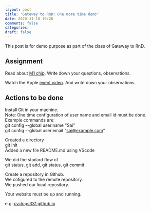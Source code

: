 ```yaml
---
layout: post
title: "Gateway to RnD: One more time demo"
date: 2020-11-18 19:20
comments: false
categories:
draft: false
---
```


This post is for demo purpose as part of the class of Gateway to RnD.

## Assignment

Read about [M1 chip](https://www.apple.com/mac/m1/). Write down your questions, observations.

Watch the Apple [event video](https://www.apple.com/in/apple-events/november-2020/). And write down your observations.

## Actions to be done

Install Git in your machine.  
Note: One time configuration of user name and email id must be done.  
Example commands are:  
git config --global user.name "Sai"  
git config --global user.email "sai@example.com"

Created a directory  
git init  
Added a new file README.md using VScode

We did the stadard flow of  
git status, git add, git status, git commit

Create a repository in Github.  
We cofigured to the remote repository.  
We pushed our local repository.

Your website must be up and running.

e.g: [cyclops331.github.io](https://cyclops331.github.io)
